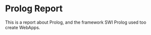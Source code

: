# Prolog Report

This is a report about Prolog, and the framework SWI Prolog used too create WebApps.
